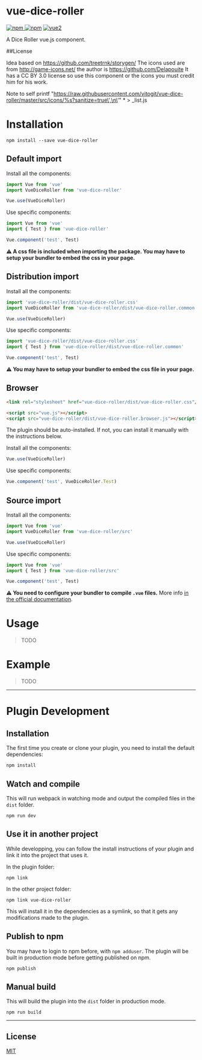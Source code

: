 # vue-dice-roller

[![npm](https://img.shields.io/npm/v/vue-dice-roller.svg) ![npm](https://img.shields.io/npm/dm/vue-dice-roller.svg)](https://www.npmjs.com/package/vue-dice-roller)
[![vue2](https://img.shields.io/badge/vue-2.x-brightgreen.svg)](https://vuejs.org/)

A Dice Roller vue.js component.

##License

Idea based on https://github.com/treetrnk/storygen/
The icons used are from http://game-icons.net/ the author is https://github.com/Delapouite
It has a CC BY 3.0 license so use this component or the icons you must credit him for his work.

Note to self
printf "https://raw.githubusercontent.com/vitogit/vue-dice-roller/master/src/icons/%s?sanitize=true\',\n\'" * > _list.js

# Installation

```
npm install --save vue-dice-roller
```

## Default import

Install all the components:

```javascript
import Vue from 'vue'
import VueDiceRoller from 'vue-dice-roller'

Vue.use(VueDiceRoller)
```

Use specific components:

```javascript
import Vue from 'vue'
import { Test } from 'vue-dice-roller'

Vue.component('test', Test)
```

**⚠️ A css file is included when importing the package. You may have to setup your bundler to embed the css in your page.**

## Distribution import

Install all the components:

```javascript
import 'vue-dice-roller/dist/vue-dice-roller.css'
import VueDiceRoller from 'vue-dice-roller/dist/vue-dice-roller.common'

Vue.use(VueDiceRoller)
```

Use specific components:

```javascript
import 'vue-dice-roller/dist/vue-dice-roller.css'
import { Test } from 'vue-dice-roller/dist/vue-dice-roller.common'

Vue.component('test', Test)
```

**⚠️ You may have to setup your bundler to embed the css file in your page.**

## Browser

```html
<link rel="stylesheet" href="vue-dice-roller/dist/vue-dice-roller.css"/>

<script src="vue.js"></script>
<script src="vue-dice-roller/dist/vue-dice-roller.browser.js"></script>
```

The plugin should be auto-installed. If not, you can install it manually with the instructions below.

Install all the components:

```javascript
Vue.use(VueDiceRoller)
```

Use specific components:

```javascript
Vue.component('test', VueDiceRoller.Test)
```

## Source import

Install all the components:

```javascript
import Vue from 'vue'
import VueDiceRoller from 'vue-dice-roller/src'

Vue.use(VueDiceRoller)
```

Use specific components:

```javascript
import Vue from 'vue'
import { Test } from 'vue-dice-roller/src'

Vue.component('test', Test)
```

**⚠️ You need to configure your bundler to compile `.vue` files.** More info [in the official documentation](https://vuejs.org/v2/guide/single-file-components.html).

# Usage

> TODO

# Example

> TODO

---

# Plugin Development

## Installation

The first time you create or clone your plugin, you need to install the default dependencies:

```
npm install
```

## Watch and compile

This will run webpack in watching mode and output the compiled files in the `dist` folder.

```
npm run dev
```

## Use it in another project

While developping, you can follow the install instructions of your plugin and link it into the project that uses it.

In the plugin folder:

```
npm link
```

In the other project folder:

```
npm link vue-dice-roller
```

This will install it in the dependencies as a symlink, so that it gets any modifications made to the plugin.

## Publish to npm

You may have to login to npm before, with `npm adduser`. The plugin will be built in production mode before getting published on npm.

```
npm publish
```

## Manual build

This will build the plugin into the `dist` folder in production mode.

```
npm run build
```

---

## License

[MIT](http://opensource.org/licenses/MIT)
